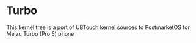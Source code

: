 # Turbo
This kernel tree is a port of UBTouch kernel sources to PostmarketOS for Meizu Turbo (Pro 5) phone

